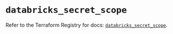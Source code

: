 # `databricks_secret_scope`

Refer to the Terraform Registry for docs: [`databricks_secret_scope`](https://registry.terraform.io/providers/databricks/databricks/1.64.1/docs/resources/secret_scope).
